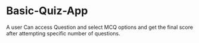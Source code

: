 # Basic-Quiz-App 
A user Can access Question and select MCQ options and get the final score after attempting specific number of questions.
